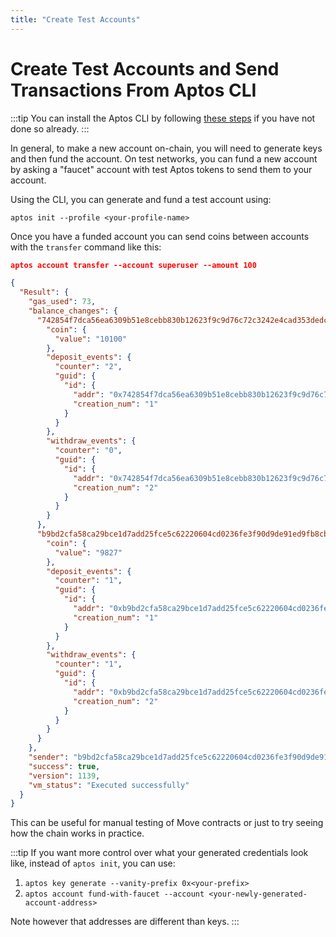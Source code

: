 ```yaml
---
title: "Create Test Accounts"
---
```


# Create Test Accounts and Send Transactions From Aptos CLI

:::tip
You can install the Aptos CLI by following [these steps](../../install-cli/index.md) if you have not done so already.
:::

In general, to make a new account on-chain, you will need to generate keys and then fund the account. On test networks, you can fund a new account by asking a "faucet" account with test Aptos tokens to send them to your account. 

Using the CLI, you can generate and fund a test account using: 

```
aptos init --profile <your-profile-name>
```

Once you have a funded account you can send coins between accounts with the `transfer` command like this:

```json
aptos account transfer --account superuser --amount 100

{
  "Result": {
    "gas_used": 73,
    "balance_changes": {
      "742854f7dca56ea6309b51e8cebb830b12623f9c9d76c72c3242e4cad353dedc": {
        "coin": {
          "value": "10100"
        },
        "deposit_events": {
          "counter": "2",
          "guid": {
            "id": {
              "addr": "0x742854f7dca56ea6309b51e8cebb830b12623f9c9d76c72c3242e4cad353dedc",
              "creation_num": "1"
            }
          }
        },
        "withdraw_events": {
          "counter": "0",
          "guid": {
            "id": {
              "addr": "0x742854f7dca56ea6309b51e8cebb830b12623f9c9d76c72c3242e4cad353dedc",
              "creation_num": "2"
            }
          }
        }
      },
      "b9bd2cfa58ca29bce1d7add25fce5c62220604cd0236fe3f90d9de91ed9fb8cb": {
        "coin": {
          "value": "9827"
        },
        "deposit_events": {
          "counter": "1",
          "guid": {
            "id": {
              "addr": "0xb9bd2cfa58ca29bce1d7add25fce5c62220604cd0236fe3f90d9de91ed9fb8cb",
              "creation_num": "1"
            }
          }
        },
        "withdraw_events": {
          "counter": "1",
          "guid": {
            "id": {
              "addr": "0xb9bd2cfa58ca29bce1d7add25fce5c62220604cd0236fe3f90d9de91ed9fb8cb",
              "creation_num": "2"
            }
          }
        }
      }
    },
    "sender": "b9bd2cfa58ca29bce1d7add25fce5c62220604cd0236fe3f90d9de91ed9fb8cb",
    "success": true,
    "version": 1139,
    "vm_status": "Executed successfully"
  }
}
```

This can be useful for manual testing of Move contracts or just to try seeing how the chain works in practice.

:::tip
If you want more control over what your generated credentials look like, instead of `aptos init`, you can use: 

1. `aptos key generate --vanity-prefix 0x<your-prefix>`
2. `aptos account fund-with-faucet --account <your-newly-generated-account-address>`

Note however that addresses are different than keys.
:::

